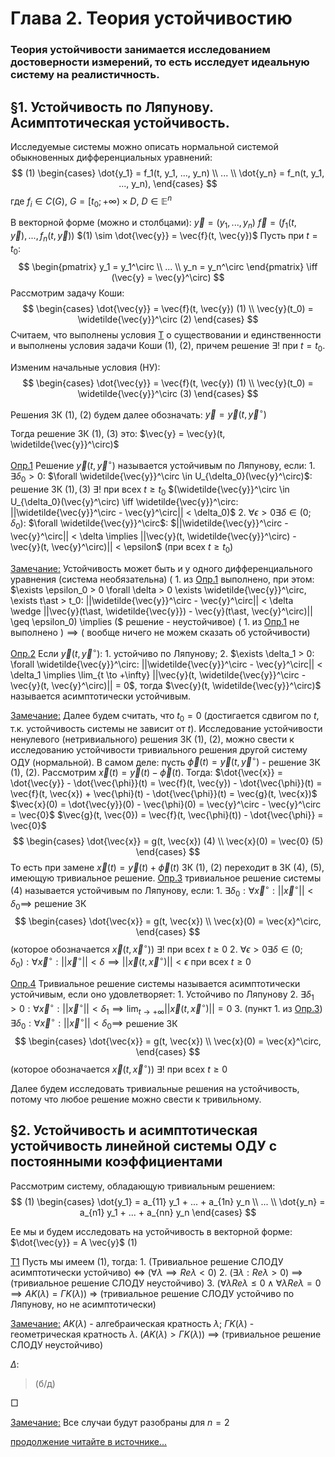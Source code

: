 # Глава 2. Теория устойчивостию

### Теория устойчивости занимается исследованием достоверности измерений, то есть исследует идеальную систему на реалистичность.

## §1. Устойчивость по Ляпунову. Асимптотическая устойчивость.
Исследуемые системы можно описать нормальной системой обыкновенных дифференциальных уравнений:
$$
(1)
\begin{cases}
    \dot{y_1} = f_1(t, y_1, ..., y_n)
    \\
    ...
    \\
    \dot{y_n} = f_n(t, y_1, ..., y_n),
\end{cases}
$$
где $f_i \in C(G)$, $G = [t_0; +\infty) \times D$, $D \in \mathbb{E}^n$

В векторной форме (можно и столбцами):
$\vec{y} = (y_1, ..., y_n)$
$\vec{f} = (f_1(t, \vec{y}), ..., f_n(t, \vec{y}))$
$(1) \sim \dot{\vec{y}} = \vec{f}(t, \vec{y})$
Пусть при $t = t_0$:
$$
\begin{pmatrix}
y_1 = y_1^\circ \\
... \\
y_n = y_n^\circ
\end{pmatrix}
\iff (\vec{y} = \vec{y}^\circ)
$$
Рассмотрим задачу Коши:
$$
\begin{cases}
    \dot{\vec{y}} = \vec{f}(t, \vec{y}) (1)
    \\
    \vec{y}(t_0) = \widetilde{\vec{y}}^\circ (2)
\end{cases}
$$
Считаем, что выполнены условия <u>Т</u> о существовании и единственности и выполнены условия задачи Коши $(1)$, $(2)$, причем решение $\exists!$ при $t = t_0$.

Изменим начальные условия (НУ):
$$
\begin{cases}
    \dot{\vec{y}} = \vec{f}(t, \vec{y}) (1)
    \\
    \vec{y}(t_0) = \widetilde{\vec{y}}^\circ (3)
\end{cases}
$$

Решения ЗК $(1)$, $(2)$ будем далее обозначать: $\vec{y} = \vec{y}(t, \vec{y}^\circ)$

Тогда решение ЗК $(1)$, $(3)$ это: $\vec{y} = \vec{y}(t, \widetilde{\vec{y}}^\circ)$

<u>Опр.1</u> Решение $\vec{y}(t, \vec{y}^\circ)$ называется устойчивым по Ляпунову, если:
    1. $\exists \delta_0 > 0$: $\forall \widetilde{\vec{y}}^\circ \in U_{\delta_0}(\vec{y}^\circ)$: решение ЗК $(1), (3)$ $\exists!$ при всех $t \geq t_0$ $(\widetilde{\vec{y}}^\circ \in U_{\delta_0}(\vec{y}^\circ) \iff \widetilde{\vec{y}}^\circ: ||\widetilde{\vec{y}}^\circ - \vec{y}^\circ|| < \delta_0)$
    2. $\forall \epsilon > 0 \exists \delta \in (0; \delta_0)$: $\forall \widetilde{\vec{y}}^\circ$: $||\widetilde{\vec{y}}^\circ - \vec{y}^\circ|| < \delta \implies ||\vec{y}(t, \widetilde{\vec{y}}^\circ) - \vec{y}(t, \vec{y}^\circ)|| < \epsilon$ (при всех $t \geq t_0$)

<u>Замечание:</u> Устойчивость может быть и у одного дифференциального уравнения (система необязательна)
    $($ 1. из <u>Опр.1</u> выполнено, при этом: $\exists \epsilon_0 > 0 \forall \delta > 0 \exists \widetilde{\vec{y}}^\circ, \exists t\ast > t_0: ||\widetilde{\vec{y}}^\circ - \vec{y}^\circ|| < \delta \wedge ||\vec{y}(t\ast, \widetilde{\vec{y}}) - \vec{y}(t\ast, \vec{y}^\circ)|| \geq \epsilon_0) \implies ($ решение - неустойчивое$)$
    $($ 1. из <u>Опр.1</u> не выполнено $) \implies ($ вообще ничего не можем сказать об устойчивости$)$

<u>Опр.2</u> Если $\vec{y}(t, \vec{y}^\circ)$:
    1. устойчиво по Ляпунову;
    2. $\exists \delta_1 > 0: \forall \widetilde{\vec{y}}^\circ: ||\widetilde{\vec{y}}^\circ - \vec{y}^\circ|| < \delta_1 \implies \lim_{t \to +\infty} ||\vec{y}(t, \widetilde{\vec{y}}^\circ - \vec{y}(t, \vec{y}^\circ)|| = 0$, тогда $\vec{y}(t, \widetilde{\vec{y}}^\circ)$ называется асимптотически устойчивым.

<u>Замечание:</u> Далее будем считать, что $t_0 = 0$ (достигается сдвигом по $t$, т.к. устойчивость системы не зависит от $t$).
    Исследование устойчивости ненулевого (нетривиального) решения ЗК $(1)$, $(2)$, можно свести к исследованию устойчивости тривиального решения другой систему ОДУ (нормальной).
    В самом деле: пусть $\vec{\phi}(t) = \vec{y}(t, \vec{y}^\circ)$ - решение ЗК $(1)$, $(2)$.
    Рассмотрим $\vec{x}(t) = \vec{y}(t) - \vec{\phi}(t)$. Тогда:
    $\dot{\vec{x}} = \dot{\vec{y}} - \dot{\vec{\phi}}(t) = \vec{f}(t, \vec{y}) - \dot{\vec{\phi}}(t) = \vec{f}(t, \vec{x}) + \vec{\phi}(t) - \dot{\vec{\phi}}(t) = \vec{g}(t, \vec{x})$
    $\vec{x}(0) = \dot{\vec{y}}(0) - \vec{\phi}(0) = \vec{y}^\circ - \vec{y}^\circ = \vec{0}$
    $\vec{g}(t, \vec{0}) = \vec{f}(t, \vec{\phi}(t)) - \dot{\vec{\phi}} = \vec{0}$
$$
\begin{cases}
    \dot{\vec{x}} = g(t, \vec{x}) (4)
    \\
    \vec{x}(0) = \vec{0} (5)
\end{cases}
$$
То есть при замене $\vec{x}(t) = \vec{y}(t) + \vec{\phi}(t)$ ЗК $(1)$, $(2)$ переходит в ЗК $(4)$, $(5)$, имеющую тривиальное решение.
<u>Опр.3</u> тривиальное решение системы $(4)$ называется устойчивым по Ляпунову, если:
    1. $\exists \delta_0: \forall \vec{x}^\circ: ||\vec{x}^\circ|| < \delta_0 \implies$ решение ЗК
    $$
    \begin{cases}
        \dot{\vec{x}} = g(t, \vec{x})
        \\
        \vec{x}(0) = \vec{x}^\circ,
    \end{cases}
    $$
    (которое обозначается $\vec{x}(t, \vec{x}^\circ)$) $\exists!$ при всех $t \geq 0$
    2. $\forall \epsilon > 0 \exists \delta \in (0; \delta_0): \forall \vec{x}^\circ: ||\vec{x}^\circ|| < \delta \implies ||\vec{x}(t, \vec{x}^\circ)|| < \epsilon$ при всех $t \geq 0$

<u>Опр.4</u> Тривиальное решение системы называется асимптотически устойчивым, если оно удовлетворяет:
    1. Устойчиво по Ляпунову
    2. $\exists \delta_1 > 0: \forall \vec{x}^\circ: ||\vec{x}^\circ|| < \delta_1 \implies \lim_{t \to +\infty} ||\vec{x}(t, \vec{x}^\circ)|| = 0$
    3. (пункт 1. из <u>Опр.3</u>) $\exists \delta_0: \forall \vec{x}^\circ: ||\vec{x}^\circ|| < \delta_0 \implies$ решение ЗК
    $$
    \begin{cases}
        \dot{\vec{x}} = g(t, \vec{x})
        \\
        \vec{x}(0) = \vec{x}^\circ,
    \end{cases}
    $$
    (которое обозначается $\vec{x}(t, \vec{x}^\circ)$) $\exists!$ при всех $t \geq 0$

Далее будем исследовать тривиальные решения на устойчивость, потому что любое решение можно свести к тривильному.

## §2. Устойчивость и асимптотическая устойчивость линейной системы ОДУ с постоянными коэффициентами
Рассмотрим систему, обладающую тривиальным решением:
$$
(1)
\begin{cases}
    \dot{y_1} = a_{11} y_1 + ... + a_{1n} y_n
    \\
    ...
    \\
    \dot{y_n} = a_{n1} y_1 + ... + a_{nn} y_n
\end{cases}
$$

Ее мы и будем исследовать на устойчивость в векторной форме: $\dot{\vec{y}} = A \vec{y}$ $(1)$

<u>Т1</u>
    Пусть мы имеем $(1)$, тогда:
    1. (Тривиальное решение СЛОДУ асимптотически устойчиво) $\iff$ ($\forall \lambda \implies Re \lambda < 0$)
    2. ($\exists \lambda: Re \lambda > 0$) $\implies$ (тривиальное решение СЛОДУ неустойчиво)
    3. ($\forall \lambda Re \lambda \leq 0 \wedge \forall \lambda Re \lambda = 0 \implies AK(\lambda) = \Gamma K(\lambda)$) => (тривиальное решение СЛОДУ устойчиво по Ляпунову, но не асимптотически)

<u>Замечание:</u>
    $AK(\lambda)$ - алгебраическая кратность $\lambda$;
    $\Gamma K(\lambda)$ - геометрическая кратность $\lambda$.
    ($AK(\lambda) > \Gamma K(\lambda)$) $\implies$ (тривиальное решение СЛОДУ неустойчиво)

$\Delta$:

> (б/д)

□

<u>Замечание:</u> Все случаи будут разобраны для $n = 2$

[продолжение читайте в источнике...](/diu/lecture5.md)
